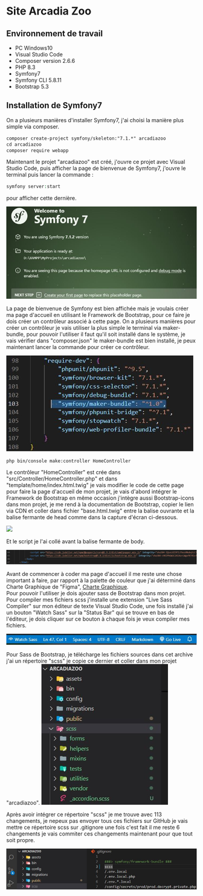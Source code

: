 # Site Arcadia Zoo
## Environnement de travail

- PC Windows10
- Visual Studio Code
- Composer version 2.6.6
- PHP 8.3
- Symfony7
- Symfony CLI 5.8.11
- Bootstrap 5.3
  
## Installation de Symfony7
On a plusieurs manières d'installer Symfony7, j'ai choisi la manière plus simple via composer.
```
composer create-project symfony/skeleton:"7.1.*" arcadiazoo
cd arcadiazoo
composer require webapp
```
Maintenant le projet "arcadiazoo" est créé, j'ouvre ce projet avec Visual Studio Code, puis afficher la page de bienvenue de Symfony7, j'ouvre le terminal puis lancer la commande :
```php
symfony server:start
```

pour afficher cette dernière.

![image](public/images/bienvenueSymfony.JPG)

La page de bienvenue de Symfony est bien affichée mais je voulais créer ma page d'accueil en utilisant le Framework de Bootstrap, pour ce faire je dois créer un contrôleur associé à cette page. On a plusieurs manières pour créer un contrôleur je vais utiliser la plus simple le terminal via maker-bundle, pour pouvoir l'utiliser il faut qu'il soit installé dans le système, je vais vérifier dans "composer.json" le maker-bundle est bien installé, je peux maintenant lancer la commande pour créer ce contrôleur.

![image](public/images/makerBundle.JPG)

```
php bin/console make:controller HomeController
```
Le contrôleur "HomeController" est crée dans "src/Controller/HomeController.php" et dans "template/home/index.html.twig" je vais modifier le code de cette page pour faire la page d'accueil de mon projet, je vais d'abord intégrer le Framework de Bootstrap en même occasion j'intègre aussi Bootstrap-icons dans mon projet, je me rend à la documentation de Bootstrap, copier le lien via CDN et coller dans fichier "base.html.twig" entre la balise ouvrante et la balise fermante de head comme dans la capture d'écran ci-dessous.

![](public/images/intégrerBootstrap.JPG)

Et le script je l'ai collé avant la balise fermante de body.

![](public/images/scriptBootstrap.JPG)

Avant de commencer à coder ma page d'accueil il me reste une chose important à faire, par rapport à la palette de couleur que j'ai déterminé dans Charte Graphique de "Figma", 
[Charte Graphique](https://www.figma.com/design/u9WRTomub3dcGjSojmiRNO/Arcadia-Zoo?node-id=18-4&t=y9DscXB5wf2WZbbh-0).  
Pour pouvoir l'utiliser je dois ajouter sass de Bootstrap dans mon projet.
Pour compiler mes fichiers scss j'installe une extension "Live Sass Compiler" sur mon éditeur de texte Visual Studio Code, une fois installé j'ai un bouton "Watch Sass" sur la "Status Bar" qui se trouve en bas de l'éditeur, je dois cliquer sur ce bouton à chaque fois je veux compiler mes fichiers.

![](public/images/StatusBar.JPG)

Pour Sass de Bootstrap, je télécharge les fichiers sources dans cet archive j'ai un répertoire "scss" je copie ce dernier et coller dans mon projet "arcadiazoo".
![](public/images/ScssBootstrap.JPG)

Après avoir intégrer ce répertoire "scss" je me trouve avec 113 changements, je nepeux pas envoyer tous ces fichiers sur GitHub je vais mettre ce répertoire scss sur .gitignore une fois c'est fait il me reste 6 changements je vais commiter ces changements maintenant pour que tout soit propre.  

![](public/images/gitignore.JPG)







